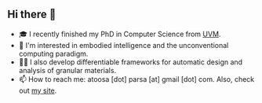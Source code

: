## Hi there 👋

<!--
**AtoosaParsa/AtoosaParsa** is a ✨ _special_ ✨ repository because its `README.md` (this file) appears on your GitHub profile.

Here are some ideas to get you started:

- 🔭 I’m currently working on ...
- 🌱 I’m currently learning ...
- 👯 I’m looking to collaborate on ...
- 🤔 I’m looking for help with ...
- 💬 Ask me about ...
- 📫 How to reach me: ...
- 😄 Pronouns: ...
- ⚡ Fun fact: ...
-->

- 🎓 I recently finished my PhD in Computer Science from [UVM](https://www.uvm.edu/cems/cs).
- 🌟 I'm interested in embodied intelligence and the unconventional computing paradigm.
- 👨‍💻 I also develop differentiable frameworks for automatic design and analysis of granular materials.
- 📫 How to reach me: atoosa [dot] parsa [at] gmail [dot] com. Also, check out [my site](https://www.atoosaparsa.com/).
